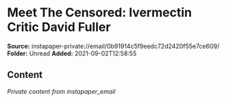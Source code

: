# Meet The Censored: Ivermectin Critic David Fuller

**Source:** instapaper-private://email/0b91914c5f9eedc72d2420f55e7ce609/
**Folder:** Unread
**Added:** 2021-09-02T12:58:55




## Content
*Private content from instapaper_email*
